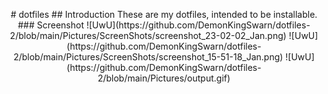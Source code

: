 <p align='center'>
# dotfiles
## Introduction
These are my dotfiles, intended to be installable.
### Screenshot
![UwU](https://github.com/DemonKingSwarn/dotfiles-2/blob/main/Pictures/ScreenShots/screenshot_23-02-02_Jan.png)
![UwU](https://github.com/DemonKingSwarn/dotfiles-2/blob/main/Pictures/ScreenShots/screenshot_15-51-18_Jan.png)
![UwU](https://github.com/DemonKingSwarn/dotfiles-2/blob/main/Pictures/output.gif)
</p>

